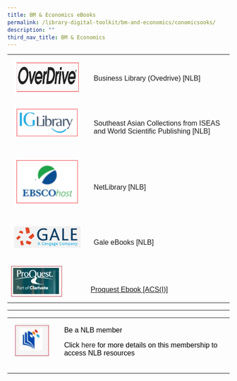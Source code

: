 ```yaml
---
title: BM & Economics eBooks
permalink: /library-digital-toolkit/bm-and-economics/conomicsooks/
description: ""
third_nav_title: BM & Economics
---
```

<table style="box-sizing: border-box; border-collapse: collapse; min-width: 500px; margin-top: 0px; color: rgb(0, 0, 0); font-family: Arial, sans-serif; font-size: 16px; font-style: normal; font-variant-ligatures: normal; font-variant-caps: normal; font-weight: 400; letter-spacing: normal; orphans: 2; text-align: start; text-transform: none; white-space: normal; widows: 2; word-spacing: 0px; -webkit-text-stroke-width: 0px; text-decoration-thickness: initial; text-decoration-style: initial; text-decoration-color: initial;"><tbody style="box-sizing: border-box; margin-top: 0px;"><tr style="box-sizing: border-box; margin-top: 0px;"><td style="box-sizing: border-box; border-collapse: collapse; padding: 10px 15px; line-height: 18px; margin-top: 0px;"><a style="box-sizing: border-box; background-color: transparent; font-size: 1em; font-family: Arial, sans-serif !important; outline-width: 0px; text-decoration: underline; margin-top: 0px;" rel="noopener noreferrer" target="_blank" href="https://nlb.overdrive.com/collection/21782?sortBy=mostpopular&amp;breakpoint=eyJTb3J0cyI6W3siU29ydFR5cGUiOjMsIk1pblNjb3JlIjowLjAsIlN0cmluZ1ZhbHVlIjoiMjkyNiIsIkRvdWJsZVZhbHVlIjoyOTI2LjAsIkRhdGUiOiIwMDAxLTAxLTAxVDAwOjAwOjAwWiJ9XSwiR2xvYmFsUG9wdWxhcml0eSI6MjkyNiwiVGl0bGVJZCI6NTcyMzM4NX0%3D&amp;subject=8"><img alt="" src="/images/Library%20Digital%20Toolkit/Overdrive.png" class="alignnone wp-image-19044 size-full" loading="lazy" width="310" height="83"></a></td><td style="box-sizing: border-box; border-collapse: collapse; padding: 10px 15px; line-height: 18px;"><a style="box-sizing: border-box; background-color: transparent; font-size: 1em; font-family: Arial, sans-serif !important; text-decoration: none; margin-top: 0px;" href="https://nlb.overdrive.com/collection/21782?sortBy=mostpopular&amp;breakpoint=eyJTb3J0cyI6W3siU29ydFR5cGUiOjMsIk1pblNjb3JlIjowLjAsIlN0cmluZ1ZhbHVlIjoiMjkyNiIsIkRvdWJsZVZhbHVlIjoyOTI2LjAsIkRhdGUiOiIwMDAxLTAxLTAxVDAwOjAwOjAwWiJ9XSwiR2xvYmFsUG9wdWxhcml0eSI6MjkyNiwiVGl0bGVJZCI6NTcyMzM4NX0%3D&amp;subject=8">Business Library (Ovedrive) [NLB]</a></td></tr><tr style="box-sizing: border-box;"><td style="box-sizing: border-box; border-collapse: collapse; padding: 10px 15px; line-height: 18px; margin-top: 0px;"><a style="box-sizing: border-box; background-color: transparent; font-size: 1em; font-family: Arial, sans-serif !important; text-decoration: none; margin-top: 0px;" rel="noopener noreferrer" target="_blank" href="https://eresources.nlb.gov.sg/main/Browse?browseBy=type&amp;filter=11"><img style="box-sizing: border-box; border-style: none; max-width: 100%; height: auto; margin: 0px 20px 20px 0px;" alt="" src="/images/Library%20Digital%20Toolkit/IG-Library.png" class="alignnone wp-image-19043 size-full" loading="lazy" width="195" height="93"></a></td><td style="box-sizing: border-box; border-collapse: collapse; padding: 10px 15px; line-height: 18px;"><a style="box-sizing: border-box; background-color: transparent; font-size: 1em; font-family: Arial, sans-serif !important; text-decoration: none; margin-top: 0px;" href="https://eresources.nlb.gov.sg/main/Browse?browseBy=type&amp;filter=11">Southeast Asian Collections from ISEAS and World Scientific Publishing [NLB]</a></td></tr><tr style="box-sizing: border-box;"><td style="box-sizing: border-box; border-collapse: collapse; padding: 10px 15px; line-height: 18px; margin-top: 0px;"><a style="box-sizing: border-box; background-color: transparent; font-size: 1em; font-family: Arial, sans-serif !important; text-decoration: none; margin-top: 0px;" rel="noopener noreferrer" target="_blank" href="https://eresources.nlb.gov.sg/main/Browse?browseBy=type&amp;filter=11"><img style="box-sizing: border-box; border-style: none; max-width: 100%; height: auto; margin: 0px 20px 20px 0px;" alt="" src="/images/Library%20Digital%20Toolkit/EBSCO.png" class="alignnone wp-image-19057 size-full" loading="lazy" width="164" height="122"></a></td><td style="box-sizing: border-box; border-collapse: collapse; padding: 10px 15px; line-height: 18px;"><a style="box-sizing: border-box; background-color: transparent; font-size: 1em; font-family: Arial, sans-serif !important; text-decoration: none; margin-top: 0px;" href="https://eresources.nlb.gov.sg/main/Browse?browseBy=type&amp;filter=11">NetLibrary [NLB]</a></td></tr><tr style="box-sizing: border-box;"><td style="box-sizing: border-box; border-collapse: collapse; padding: 10px 15px; line-height: 18px; margin-top: 0px;"><a style="box-sizing: border-box; background-color: transparent; font-size: 1em; font-family: Arial, sans-serif !important; text-decoration: none; margin-top: 0px;" rel="noopener noreferrer" target="_blank" href="https://eresources.nlb.gov.sg/main/Browse?browseBy=type&amp;filter=11"><img style="box-sizing: border-box; border-style: none; max-width: 100%; height: auto; margin: 0px 20px 20px 0px;" alt="" src="/images/Library%20Digital%20Toolkit/Gale.png" class="alignnone wp-image-19041 size-full" loading="lazy" width="216" height="70"></a></td><td style="box-sizing: border-box; border-collapse: collapse; padding: 10px 15px; line-height: 18px;"><a style="box-sizing: border-box; background-color: transparent; font-size: 1em; font-family: Arial, sans-serif !important; text-decoration: none; margin-top: 0px;" href="https://eresources.nlb.gov.sg/main/Browse?browseBy=type&amp;filter=11">Gale eBooks [NLB]</a></td></tr><tr>
<td><a href="https://anglochineseschooli.sharepoint.com/sites/ACSIeResources/SitePages/eBook.aspx"><img alt="" src="/images/Library%20Digital%20Toolkit/proquest.jpg"></a></td>
<td>
<p>&nbsp;</p>
<p><a href="https://anglochineseschooli.sharepoint.com/sites/ACSIeResources/SitePages/eBook.aspx"><span style="font-weight: 400;">Proquest Ebook [ACS(I)]</span></a></p>
</td>
</tr></tbody></table>

* * *

<table style="box-sizing: border-box; border-collapse: collapse; min-width: 500px; color: rgb(0, 0, 0); font-family: Arial, sans-serif; font-size: 16px; font-style: normal; font-variant-ligatures: normal; font-variant-caps: normal; font-weight: 400; letter-spacing: normal; orphans: 2; text-align: start; text-transform: none; white-space: normal; widows: 2; word-spacing: 0px; -webkit-text-stroke-width: 0px; text-decoration-thickness: initial; text-decoration-style: initial; text-decoration-color: initial;"><tbody style="box-sizing: border-box; margin-top: 0px;"><tr style="box-sizing: border-box; margin-top: 0px;"><td style="box-sizing: border-box; border-collapse: collapse; padding: 10px 15px; line-height: 18px; margin-top: 0px;"><img style="box-sizing: border-box; border-style: none; max-width: 100%; height: auto; margin: 0px 20px 20px 0px;" alt="" src="/images/Library%20Digital%20Toolkit/library-logo.jpg" class="alignnone size-full wp-image-19016" loading="lazy" width="100" height="96"></td><td style="box-sizing: border-box; border-collapse: collapse; padding: 10px 15px; line-height: 18px;">Be a NLB member<p style="box-sizing: border-box; margin-top: 0px;"></p><p style="box-sizing: border-box;">Click<span>&nbsp;</span><a style="box-sizing: border-box; background-color: transparent; font-size: 1em; font-family: Arial, sans-serif !important; text-decoration: none; margin-top: 0px;" href="https://drive.google.com/file/d/1lu_8sdJG-Cn2_I-7SSl0ttggJEhauSMn/view?usp=sharing">here</a><span>&nbsp;</span>for more details on this membership to access NLB resources</p></td></tr></tbody></table>
